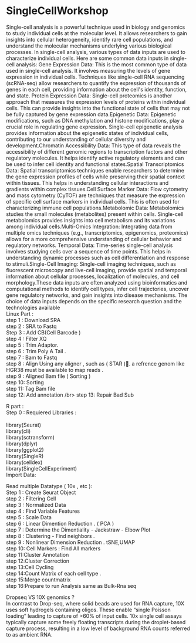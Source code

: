 # SingleCellWorkshop

Single-cell analysis is a powerful technique used in biology and genomics to study individual cells at the molecular level. It allows researchers to gain insights into cellular heterogeneity, identify rare cell populations, and understand the molecular mechanisms underlying various biological processes. In single-cell analysis, various types of data inputs are used to characterize individual cells. Here are some common data inputs in single-cell analysis: Gene Expression Data: This is the most common type of data used in single-cell analysis. It involves measuring the levels of gene expression in individual cells. Techniques like single-cell RNA sequencing (scRNA-seq) allow researchers to quantify the expression of thousands of genes in each cell, providing information about the cell's identity, function, and state. Protein Expression Data: Single-cell proteomics is another approach that measures the expression levels of proteins within individual cells. This can provide insights into the functional state of cells that may not be fully captured by gene expression data.Epigenetic Data: Epigenetic modifications, such as DNA methylation and histone modifications, play a crucial role in regulating gene expression. Single-cell epigenetic analysis provides information about the epigenetic states of individual cells, contributing to our understanding of cellular diversity and development.Chromatin Accessibility Data: This type of data reveals the accessibility of different genomic regions to transcription factors and other regulatory molecules. It helps identify active regulatory elements and can be used to infer cell identity and functional states.Spatial Transcriptomics Data: Spatial transcriptomics techniques enable researchers to determine the gene expression profiles of cells while preserving their spatial context within tissues. This helps in understanding cellular interactions and gradients within complex tissues.Cell Surface Marker Data: Flow cytometry and mass cytometry (CyTOF) are techniques that measure the expression of specific cell surface markers in individual cells. This is often used for characterizing immune cell populations.Metabolomic Data: Metabolomics studies the small molecules (metabolites) present within cells. Single-cell metabolomics provides insights into cell metabolism and its variations among individual cells.Multi-Omics Integration: Integrating data from multiple omics techniques (e.g., transcriptomics, epigenomics, proteomics) allows for a more comprehensive understanding of cellular behavior and regulatory networks. Temporal Data: Time-series single-cell analysis involves studying cells over a sequence of time points. This helps in understanding dynamic processes such as cell differentiation and response to stimuli.Single-Cell Imaging: Single-cell imaging techniques, such as fluorescent microscopy and live-cell imaging, provide spatial and temporal information about cellular processes, localization of molecules, and cell morphology.These data inputs are often analyzed using bioinformatics and computational methods to identify cell types, infer cell trajectories, uncover gene regulatory networks, and gain insights into disease mechanisms. The choice of data inputs depends on the specific research question and the technologies available </br>
Linux Part :</br>
   step 1 : Download SRA </br>
   step 2 : SRA to Fastq </br>
   Step 3 : Add CB(Cell Barcode )  </br> 
   step 4 : Filter XQ</br> 
   step 5 : Trim Adaptor. </br> 
   step 6 : Trim Poly A Tail .</br> 
   step 7 : Bam to Fastq </br>
   step 8 : Align Using any aligner , such as ( STAR ).َ a refrence genom like HGR38 must be available to map reads .  </br>
   step 9 : Aligned Bam file ( Sorting ) </br>
   step 10: Sorting </br> 
   step 11: Tag Bam file </br>
   step 12: Add annotation /br>
   step 13: Repair Bad Sub </br>
    
R part : </br>
  Step 0 : Requiered Libraries :</br>  
                                  library(Seurat)</br>
                                  library(cli)</br>
                                  library(sctransform)</br>
                                  library(dplyr)</br>
                                  library(ggplot2)</br>
                                  library(SingleR)</br>
                                  library(celldex)</br>
                                  library(SingleCellExperiment)</br>
  Import Data:
  

  Read multiple Datatype ( 10x , etc ):  </br>
  Step 1 : Create Seurat Object </br>
  step 2 : Filtering Cell</br>
  step 3 : Normalized Data </br>
  step 4 : Find Variable Features </br>
  step 5 : Scale Data </br>
  step 6 : Linear Dimention Reduction . ( PCA ) </br>
  step 7 : Determine the Dimentiality - Jackstraw - Elbow Plot </br>
  step 8 : Clustering - Find neighbors . </br>
  step 9 : Nonlinear Dimension Reduction . tSNE,UMAP </br>
  step 10: Cell Markers : Find All markers  </br>
  step 11:Cluster Annotation </br>
  step 12:Cluster Correction </br>
  step 13:Cell Cycling</br>
  step 14:Count Matrix of each cell type . </br>
  step 15:Merge countmatrix</br>
  step 16:Prepare to run Analysis same as Bulk-Rna seq 

                                  
Dropseq VS 10X genomics ?</br> In contrast to Drop-seq, where solid beads are used for RNA capture, 10X uses soft hydrogels containing oligos. These enable “single Poisson loading” leading to capture of >60% of input cells.
 10x single cell assays typically capture some freely floating transcripts during the droplet-based capture process, resulting in a low level of background RNA counts referred to as ambient RNA.
